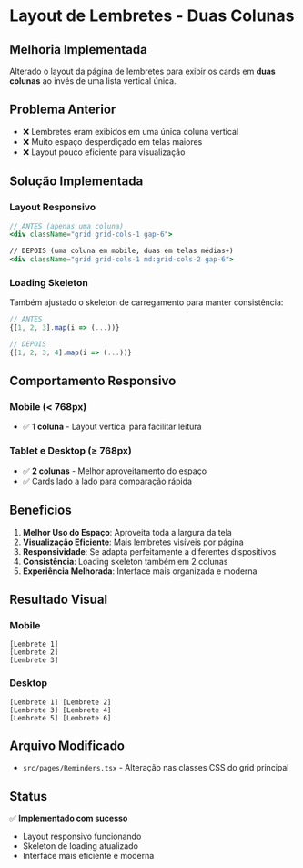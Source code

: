 # Layout de Lembretes - Duas Colunas

## Melhoria Implementada
Alterado o layout da página de lembretes para exibir os cards em **duas colunas** ao invés de uma lista vertical única.

## Problema Anterior
- ❌ Lembretes eram exibidos em uma única coluna vertical
- ❌ Muito espaço desperdiçado em telas maiores
- ❌ Layout pouco eficiente para visualização

## Solução Implementada

### Layout Responsivo
```jsx
// ANTES (apenas uma coluna)
<div className="grid grid-cols-1 gap-6">

// DEPOIS (uma coluna em mobile, duas em telas médias+)
<div className="grid grid-cols-1 md:grid-cols-2 gap-6">
```

### Loading Skeleton
Também ajustado o skeleton de carregamento para manter consistência:
```jsx
// ANTES
{[1, 2, 3].map(i => (...))}

// DEPOIS  
{[1, 2, 3, 4].map(i => (...))}
```

## Comportamento Responsivo

### Mobile (< 768px)
- ✅ **1 coluna** - Layout vertical para facilitar leitura

### Tablet e Desktop (≥ 768px)
- ✅ **2 colunas** - Melhor aproveitamento do espaço
- ✅ Cards lado a lado para comparação rápida

## Benefícios

1. **Melhor Uso do Espaço**: Aproveita toda a largura da tela
2. **Visualização Eficiente**: Mais lembretes visíveis por página
3. **Responsividade**: Se adapta perfeitamente a diferentes dispositivos
4. **Consistência**: Loading skeleton também em 2 colunas
5. **Experiência Melhorada**: Interface mais organizada e moderna

## Resultado Visual

### Mobile
```
[Lembrete 1]
[Lembrete 2]  
[Lembrete 3]
```

### Desktop
```
[Lembrete 1] [Lembrete 2]
[Lembrete 3] [Lembrete 4]
[Lembrete 5] [Lembrete 6]
```

## Arquivo Modificado
- `src/pages/Reminders.tsx` - Alteração nas classes CSS do grid principal

## Status
✅ **Implementado com sucesso**
- Layout responsivo funcionando
- Skeleton de loading atualizado
- Interface mais eficiente e moderna 